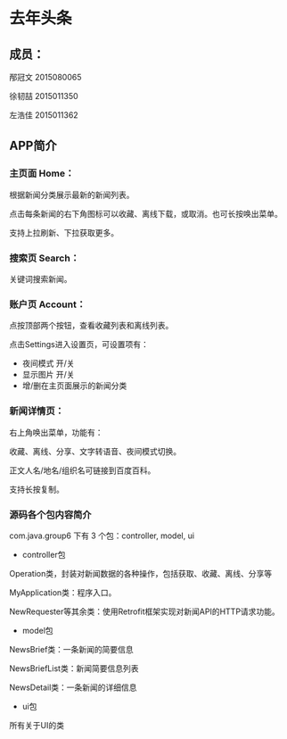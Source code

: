 # 去年头条

## 成员：
	
邴冠文 2015080065

徐韧喆 2015011350

左浩佳 2015011362

## APP简介 

### 主页面 Home：
	
根据新闻分类展示最新的新闻列表。

点击每条新闻的右下角图标可以收藏、离线下载，或取消。也可长按唤出菜单。

支持上拉刷新、下拉获取更多。
	
### 搜索页 Search：

关键词搜索新闻。

### 账户页 Account：
	
点按顶部两个按钮，查看收藏列表和离线列表。

点击Settings进入设置页，可设置项有：
		
 - 夜间模式 开/关
 - 显示图片 开/关
 - 增/删在主页面展示的新闻分类

### 新闻详情页：

右上角唤出菜单，功能有：

收藏、离线、分享、文字转语音、夜间模式切换。

正文人名/地名/组织名可链接到百度百科。

支持长按复制。

###  源码各个包内容简介

com.java.group6 下有 3 个包：controller, model, ui

 - controller包
 
Operation类，封装对新闻数据的各种操作，包括获取、收藏、离线、分享等

MyApplication类：程序入口。

NewRequester等其余类：使用Retrofit框架实现对新闻API的HTTP请求功能。
	
 - model包
	
NewsBrief类：一条新闻的简要信息

NewsBriefList类：新闻简要信息列表

NewsDetail类：一条新闻的详细信息

 - ui包
	
所有关于UI的类

